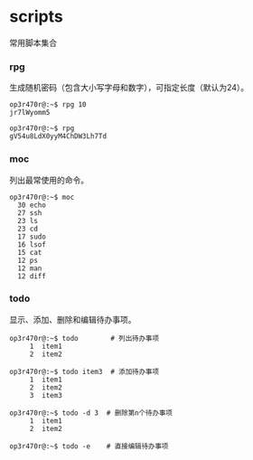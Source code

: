 # scripts
常用脚本集合

### rpg

生成随机密码（包含大小写字母和数字），可指定长度（默认为24）。

```console
op3r470r@:~$ rpg 10
jr7lWyomm5

op3r470r@:~$ rpg
gV54u8LdX0yyM4ChDW3Lh7Td
```



### moc

列出最常使用的命令。

```console
op3r470r@:~$ moc
  30 echo
  27 ssh
  23 ls
  23 cd
  17 sudo
  16 lsof
  15 cat
  12 ps
  12 man
  12 diff
```



### todo

显示、添加、删除和编辑待办事项。

```console
op3r470r@:~$ todo        # 列出待办事项
     1	item1
     2	item2
     
op3r470r@:~$ todo item3  # 添加待办事项
     1	item1
     2	item2
     3	item3

op3r470r@:~$ todo -d 3  # 删除第n个待办事项
     1	item1
     2	item2

op3r470r@:~$ todo -e    # 直接编辑待办事项
```

